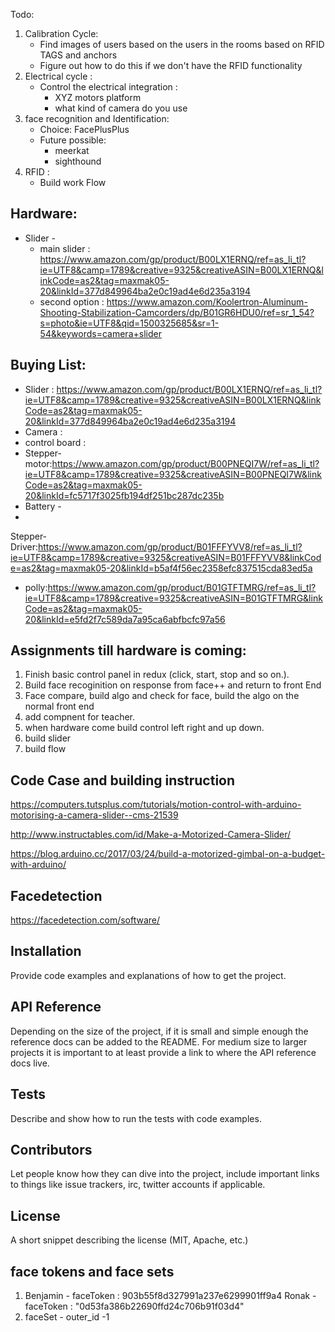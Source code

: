 Todo:
1. Calibration Cycle:
    - Find images of users based on the users in the rooms based on RFID TAGS and anchors
    - Figure out how to do this if we don't have the RFID functionality
2. Electrical cycle :
    - Control the electrical integration :
      - XYZ motors platform
      - what kind of camera do you use
3. face recognition and Identification:
    - Choice: FacePlusPlus
    - Future possible:
      - meerkat
      - sighthound
4. RFID :
    - Build work Flow




## Hardware:

 - Slider -
    - main slider : https://www.amazon.com/gp/product/B00LX1ERNQ/ref=as_li_tl?ie=UTF8&camp=1789&creative=9325&creativeASIN=B00LX1ERNQ&linkCode=as2&tag=maxmak05-20&linkId=377d849964ba2e0c19ad4e6d235a3194
    - second option :
    https://www.amazon.com/Koolertron-Aluminum-Shooting-Stabilization-Camcorders/dp/B01GR6HDU0/ref=sr_1_54?s=photo&ie=UTF8&qid=1500325685&sr=1-54&keywords=camera+slider


## Buying List:
  - Slider : https://www.amazon.com/gp/product/B00LX1ERNQ/ref=as_li_tl?ie=UTF8&camp=1789&creative=9325&creativeASIN=B00LX1ERNQ&linkCode=as2&tag=maxmak05-20&linkId=377d849964ba2e0c19ad4e6d235a3194
  - Camera :
  - control board :
  - Stepper-motor:https://www.amazon.com/gp/product/B00PNEQI7W/ref=as_li_tl?ie=UTF8&camp=1789&creative=9325&creativeASIN=B00PNEQI7W&linkCode=as2&tag=maxmak05-20&linkId=fc5717f3025fb194df251bc287dc235b
  - Battery -
  -
  Stepper-Driver:https://www.amazon.com/gp/product/B01FFFYVV8/ref=as_li_tl?ie=UTF8&camp=1789&creative=9325&creativeASIN=B01FFFYVV8&linkCode=as2&tag=maxmak05-20&linkId=b5af4f56ec2358efc837515cda83ed5a
  - polly:https://www.amazon.com/gp/product/B01GTFTMRG/ref=as_li_tl?ie=UTF8&camp=1789&creative=9325&creativeASIN=B01GTFTMRG&linkCode=as2&tag=maxmak05-20&linkId=e5fd2f7c589da7a95ca6abfbcfc97a56

## Assignments till hardware is coming:
1. Finish basic control panel in redux (click, start, stop and so on.).
2. Build face recoginition on response from face++ and return to front End
3. Face compare, build algo and check for face, build the algo on the normal front end
4. add compnent for teacher.
5. when hardware come build control left right and up down.
6. build slider
7. build flow

## Code Case and building instruction

https://computers.tutsplus.com/tutorials/motion-control-with-arduino-motorising-a-camera-slider--cms-21539

http://www.instructables.com/id/Make-a-Motorized-Camera-Slider/

https://blog.arduino.cc/2017/03/24/build-a-motorized-gimbal-on-a-budget-with-arduino/



## Facedetection

https://facedetection.com/software/

## Installation

Provide code examples and explanations of how to get the project.

## API Reference

Depending on the size of the project, if it is small and simple enough the reference docs can be added to the README. For medium size to larger projects it is important to at least provide a link to where the API reference docs live.

## Tests

Describe and show how to run the tests with code examples.

## Contributors

Let people know how they can dive into the project, include important links to things like issue trackers, irc, twitter accounts if applicable.

## License

A short snippet describing the license (MIT, Apache, etc.)

## face tokens and face sets

1. Benjamin - faceToken : 903b55f8d327991a237e6299901ff9a4
   Ronak - faceToken : "0d53fa386b22690ffd24c706b91f03d4"
2. faceSet - outer_id -1
